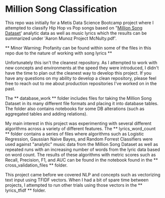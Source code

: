 # Million Song Classification

This repo was initially for a Metis Data Science Bootcamp project where I attempted to classify Hip Hop vs Pop songs based on "[Million Song Dataset](https://labrosa.ee.columbia.edu/millionsong/)' analytic data as well as music lyrics which the results can be summarized under 'Aaron Munoz Project McNulty.pdf'.

** Minor Warning: Profanity can be found within some of the files in this repo due to the nature of working with song lyrics **

Unfortunately this isn't the cleanest repository. As I attempted to work with new concepts and environments at the speed they were introduced, I didn't have the time to plan out the cleanest way to develop this project. If you have any questions on my ability to develop a clean repository, please feel free to reach out to me about production repositories I've worked on in the past.

The ** database_work ** folder includes files for taking the Million Song Dataset in its many different file formats and placing it into database tables. The folder also contains notebooks for some DB alterations (such as aggregated tables and adding relations).

My main interest in this project was experimenting with several different algorithms across a variety of different features. The ** lyrics_word_count ** folder contains a series of files where algorithms such as Logistic Regression, Gaussian Naive Bayes, and Random Forrest Classifiers were used against "analytic" music data from the Million Song Dataset as well as repeated runs with an increasing number of words from the lyric data based on word count. The results of these algorithms with metric scores such as Recall, Precision, F1, and AUC can be found in the notebook found in the ** cross_validation_files ** folder.

This project came before we covered NLP and concepts such as vectorizing text input using TFIDF vectors. When I had a bit of spare time between projects, I attempted to run other trials using those vectors in the ** lyrics_tfidf ** folder.